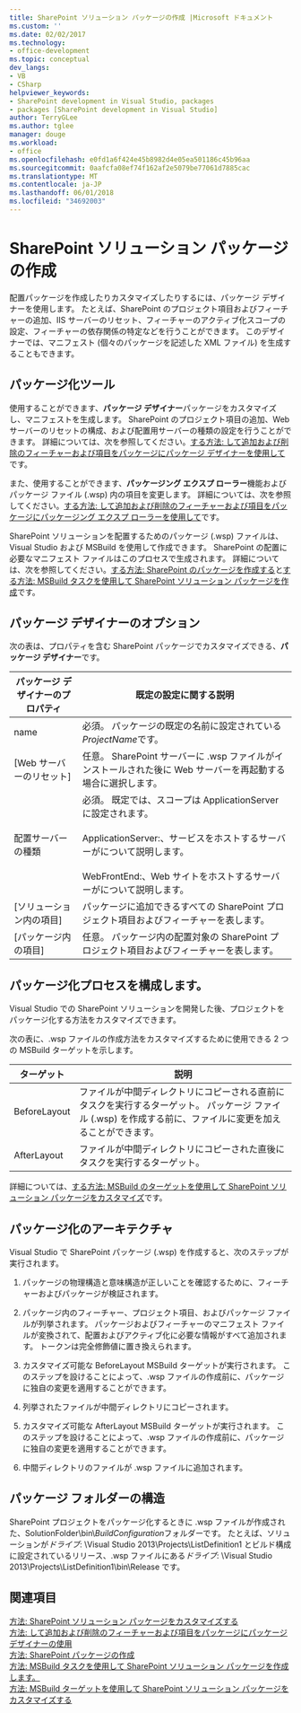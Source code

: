 ```yaml
---
title: SharePoint ソリューション パッケージの作成 |Microsoft ドキュメント
ms.custom: ''
ms.date: 02/02/2017
ms.technology:
- office-development
ms.topic: conceptual
dev_langs:
- VB
- CSharp
helpviewer_keywords:
- SharePoint development in Visual Studio, packages
- packages [SharePoint development in Visual Studio]
author: TerryGLee
ms.author: tglee
manager: douge
ms.workload:
- office
ms.openlocfilehash: e0fd1a6f424e45b8982d4e05ea501186c45b96aa
ms.sourcegitcommit: 0aafcfa08ef74f162af2e5079be77061d7885cac
ms.translationtype: MT
ms.contentlocale: ja-JP
ms.lasthandoff: 06/01/2018
ms.locfileid: "34692003"
---
```

# <a name="creating-sharepoint-solution-packages"></a>SharePoint ソリューション パッケージの作成
  配置パッケージを作成したりカスタマイズしたりするには、パッケージ デザイナーを使用します。 たとえば、SharePoint のプロジェクト項目およびフィーチャーの追加、IIS サーバーのリセット、フィーチャーのアクティブ化スコープの設定、フィーチャーの依存関係の特定などを行うことができます。 このデザイナーでは、マニフェスト (個々のパッケージを記述した XML ファイル) を生成することもできます。  
  
## <a name="packaging-tools"></a>パッケージ化ツール
 使用することができます、**パッケージ デザイナー**パッケージをカスタマイズし、マニフェストを生成します。 SharePoint のプロジェクト項目の追加、Web サーバーのリセットの構成、および配置用サーバーの種類の設定を行うことができます。 詳細については、次を参照してください。[する方法: して追加および削除のフィーチャーおよび項目をパッケージにパッケージ デザイナーを使用して](../sharepoint/how-to-add-and-remove-features-and-items-to-a-package-by-using-the-package-designer.md)です。  
  
 また、使用することができます、**パッケージング エクスプ ローラー**機能およびパッケージ ファイル (.wsp) 内の項目を変更します。 詳細については、次を参照してください。[する方法: して追加および削除のフィーチャーおよび項目をパッケージにパッケージング エクスプ ローラーを使用して](../sharepoint/how-to-add-and-remove-features-and-items-to-a-package-by-using-the-packaging-explorer.md)です。  
  
 SharePoint ソリューションを配置するためのパッケージ (.wsp) ファイルは、Visual Studio および MSBuild を使用して作成できます。 SharePoint の配置に必要なマニフェスト ファイルはこのプロセスで生成されます。 詳細については、次を参照してください。[する方法: SharePoint のパッケージを作成する](http://msdn.microsoft.com/en-us/b24be45c-e91d-49bb-afb0-7b265404214b)と[する方法: MSBuild タスクを使用して SharePoint ソリューション パッケージを作成](../sharepoint/how-to-create-a-sharepoint-solution-package-by-using-msbuild-tasks.md)です。  
  
## <a name="package-designer-options"></a>パッケージ デザイナーのオプション
 次の表は、プロパティを含む SharePoint パッケージでカスタマイズできる、**パッケージ デザイナー**です。  
  
|パッケージ デザイナーのプロパティ|既定の設定に関する説明|  
|-------------------------------|------------------------------------|  
|name|必須。 パッケージの既定の名前に設定されている*ProjectName*です。|  
|[Web サーバーのリセット]|任意。 SharePoint サーバーに .wsp ファイルがインストールされた後に Web サーバーを再起動する場合に選択します。|  
|配置サーバーの種類|必須。 既定では、スコープは ApplicationServer に設定されます。<br /><br /> ApplicationServer:、サービスをホストするサーバーがについて説明します。<br /><br /> WebFrontEnd:、Web サイトをホストするサーバーがについて説明します。|  
|[ソリューション内の項目]|パッケージに追加できるすべての SharePoint プロジェクト項目およびフィーチャーを表します。|  
|[パッケージ内の項目]|任意。 パッケージ内の配置対象の SharePoint プロジェクト項目およびフィーチャーを表します。|  
  
## <a name="configure-the-packaging-process"></a>パッケージ化プロセスを構成します。
 Visual Studio での SharePoint ソリューションを開発した後、プロジェクトをパッケージ化する方法をカスタマイズできます。  
  
 次の表に、.wsp ファイルの作成方法をカスタマイズするために使用できる 2 つの MSBuild ターゲットを示します。  
  
|ターゲット|説明|  
|------------|-----------------|  
|BeforeLayout|ファイルが中間ディレクトリにコピーされる直前にタスクを実行するターゲット。 パッケージ ファイル (.wsp) を作成する前に、ファイルに変更を加えることができます。|  
|AfterLayout|ファイルが中間ディレクトリにコピーされた直後にタスクを実行するターゲット。|  
  
 詳細については、[する方法: MSBuild のターゲットを使用して SharePoint ソリューション パッケージをカスタマイズ](../sharepoint/how-to-customize-a-sharepoint-solution-package-by-using-msbuild-targets.md)です。  
  
## <a name="packaging-architecture"></a>パッケージ化のアーキテクチャ
 Visual Studio で SharePoint パッケージ (.wsp) を作成すると、次のステップが実行されます。  
  
1.  パッケージの物理構造と意味構造が正しいことを確認するために、フィーチャーおよびパッケージが検証されます。  
  
2.  パッケージ内のフィーチャー、プロジェクト項目、およびパッケージ ファイルが列挙されます。 パッケージおよびフィーチャーのマニフェスト ファイルが変換されて、配置およびアクティブ化に必要な情報がすべて追加されます。 トークンは完全修飾値に置き換えられます。  
  
3.  カスタマイズ可能な BeforeLayout MSBuild ターゲットが実行されます。 このステップを設けることによって、.wsp ファイルの作成前に、パッケージに独自の変更を適用することができます。  
  
4.  列挙されたファイルが中間ディレクトリにコピーされます。  
  
5.  カスタマイズ可能な AfterLayout MSBuild ターゲットが実行されます。 このステップを設けることによって、.wsp ファイルの作成前に、パッケージに独自の変更を適用することができます。  
  
6.  中間ディレクトリのファイルが .wsp ファイルに追加されます。  
  
## <a name="package-folder-structure"></a>パッケージ フォルダーの構造
 SharePoint プロジェクトをパッケージ化するときに .wsp ファイルが作成された、SolutionFolder\bin\\*BuildConfiguration*フォルダーです。 たとえば、ソリューションが*ドライブ*: \Visual Studio 2013\Projects\ListDefinition1 とビルド構成に設定されているリリース、.wsp ファイルにある*ドライブ*: \Visual Studio 2013\Projects\ListDefinition1\bin\Release です。  
  
## <a name="see-also"></a>関連項目
 [方法: SharePoint ソリューション パッケージをカスタマイズする](../sharepoint/how-to-customize-a-sharepoint-solution-package.md)  
 [方法: して追加および削除のフィーチャーおよび項目をパッケージにパッケージ デザイナーの使用](../sharepoint/how-to-add-and-remove-features-and-items-to-a-package-by-using-the-package-designer.md)   
 [方法: SharePoint パッケージの作成](http://msdn.microsoft.com/en-us/b24be45c-e91d-49bb-afb0-7b265404214b)   
 [方法: MSBuild タスクを使用して SharePoint ソリューション パッケージを作成します。](../sharepoint/how-to-create-a-sharepoint-solution-package-by-using-msbuild-tasks.md)   
 [方法: MSBuild ターゲットを使用して SharePoint ソリューション パッケージをカスタマイズする](../sharepoint/how-to-customize-a-sharepoint-solution-package-by-using-msbuild-targets.md)  
  
 